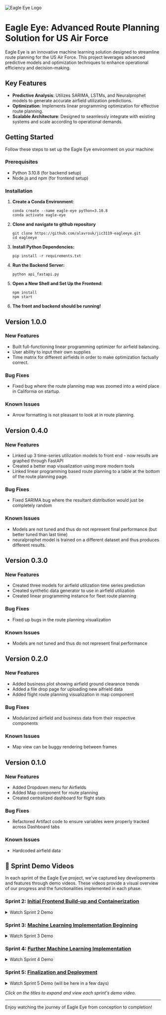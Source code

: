 ![Eagle Eye Logo](https://github.com/alavrouk/jic3119-eagleeye/blob/main/EAGLE_EYE_logo.png)
# Eagle Eye: Advanced Route Planning Solution for US Air Force

Eagle Eye is an innovative machine learning solution designed to streamline route planning for the US Air Force. This project leverages advanced predictive models and optimization techniques to enhance operational efficiency and decision-making.

## Key Features

- **Predictive Analysis**: Utilizes SARIMA, LSTMs, and Neuralprophet models to generate accurate airfield utilization predictions.
- **Optimization**: Implements linear programming optimization for effective route planning.
- **Scalable Architecture**: Designed to seamlessly integrate with existing systems and scale according to operational demands.

## Getting Started

Follow these steps to set up the Eagle Eye environment on your machine:

### Prerequisites

- Python 3.10.8 (for backend setup)
- Node.js and npm (for frontend setup)

### Installation

1. **Create a Conda Environment**:
   ```shell
   conda create --name eagle-eye python=3.10.8
   conda activate eagle-eye
2. **Clone and navigate to github repository**
   ```shell
   git clone https://github.com/alavrouk/jic3119-eagleeye.git
   cd eagleeye
3. **Install Python Dependencies:**
   ```shell
   pip install -r requirements.txt
4. **Run the Backend Server:**
   ```shell
   python api_fastapi.py
5. **Open a New Shell and Set Up the Frontend:**
    ```shell
    npm install
    npm start
6. **The front and backend should be running!**


## Version 1.0.0
### New Features
- Built full-functioning linear programming optimizer for airfield balancing.
- User ability to input their own supplies
- Time matrix for different airfields in order to make optimization factually correct.
### Bug Fixes
- Fixed bug where the route planning map was zoomed into a weird place in California on startup.
### Known Issues
- Arrow formatting is not pleasant to look at in route planning.

## Version 0.4.0
### New Features
- Linked up 3 time-series utilization models to front end - now results are graphed through FastAPI
- Created a better map visualization using more modern tools
- Linked linear programming based route planning to a table at the bottom of the route planning page.
### Bug Fixes
- Fixed SARIMA bug where the resultant distribution would just be completely random
### Known Issues
- Models are not tuned and thus do not represent final performance (but better tuned than last time)
- neuralprophet model is trained on a different dataset and thus produces different results.

## Version 0.3.0
### New Features
- Created three models for airfield utilization time series prediction
- Created synthetic data generator to use in airfield utilization
- Created linear programming instance for fleet route planning
### Bug Fixes
- Fixed up bugs in the route planning visualization
### Known Issues
- Models are not tuned and thus do not represent final performance

## Version 0.2.0
### New Features
- Added business plot showing airfield ground clearance trends
- Added a file drop page for uploading new aifrield data
- Added flight route planning visualization in map component
### Bug Fixes
- Modularized airfield and business data from their respective components
### Known Issues
- Map view can be buggy rendering between frames

## Version 0.1.0
### New Features
- Added Dropdown menu for Airfields
- Added Map component for route planning
- Created centralized dashboard for flight stats
### Bug Fixes
- Refactored Artifact code to ensure variables were properly tracked across Dashboard tabs 
### Known Issues
- Hardcoded airfield data

## 🎥 Sprint Demo Videos

In each sprint of the Eagle Eye project, we've captured key developments and features through demo videos. These videos provide a visual overview of our progress and the functionalities implemented in each phase.

### Sprint 2: [Initial Frontend Build-up and Containerization](#sprint-2-video)

<details>
<summary>Watch Sprint 2 Demo</summary>
<p>

[![Sprint 2 Demo](http://img.youtube.com/vi/0Qiomzz2VQ4/0.jpg)](http://www.youtube.com/watch?v=0Qiomzz2VQ4)

</p>
</details>

### Sprint 3: [Machine Learning Implementation Beginning](#sprint-3-video)

<details>
<summary>Watch Sprint 3 Demo</summary>
<p>

[![Sprint 3 Demo](http://img.youtube.com/vi/D1LilJZND2c/0.jpg)](http://www.youtube.com/watch?v=D1LilJZND2c)

</p>
</details>

### Sprint 4: [Further Machine Learning Implementation](#sprint-4-video)

<details>
<summary>Watch Sprint 4 Demo</summary>
<p>

[![Sprint 4 Demo](http://img.youtube.com/vi/xF8RNkDrioI/0.jpg)](http://www.youtube.com/watch?v=xF8RNkDrioI)

</p>
</details>

### Sprint 5: [Finalization and Deployment](#sprint-5-video)

<details>
<summary>Watch Sprint 5 Demo (will be here in a few days)</summary>
<p>

[![Sprint 5 Demo](http://img.youtube.com/vi/VIDEO_ID/0.jpg)](http://www.youtube.com/watch?v=VIDEO_ID)

</p>
</details>

*Click on the titles to expand and view each sprint's demo video.*

---

Enjoy watching the journey of Eagle Eye from conception to completion!

